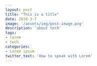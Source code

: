 ```yaml
---
layout: post
title: "This is a title"
date: 2018-3-7
image: '/assets/img/post-image.png'
description: 'about tech'
tags:
- lorem
- tech
categories:
- Lorem ipsum
twitter_text: 'How to speak with Lorem'
---
```

